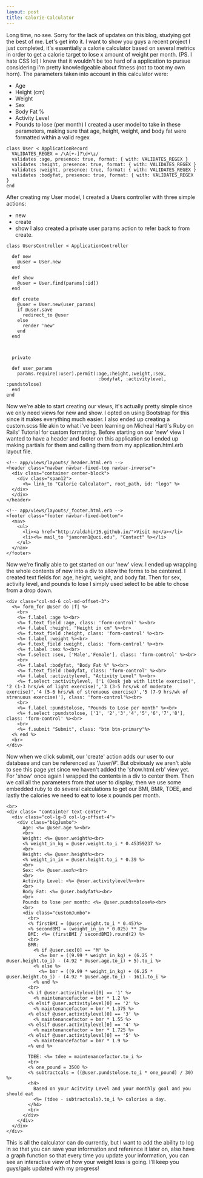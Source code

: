 ```yaml
---
layout: post
title: Calorie-Calculator
---
```


Long time, no see. Sorry for the lack of updates on this blog, studying got the best of me.
Let's get into it. I want to show you guys a recent project I just completed, it's essentially a calorie calculator based on several metrics in order to get a calorie target to lose x amount of weight per month.
(PS. I hate CSS lol)
I knew that it wouldn't be too hard of a application to pursue considering i'm pretty knowledgeable about fitness (not to toot my own horn). The parameters taken into account in this calculator were:
* Age
* Height (cm)
* Weight
* Sex
* Body Fat %
* Activity Level
* Pounds to lose (per month)
I created a user model to take in these parameters, making sure that age, height, weight, and body fat were formatted within a valid regex
~~~~
class User < ApplicationRecord
  VALIDATES_REGEX = /\A[+-]?\d+\z/
  validates :age, presence: true, format: { with: VALIDATES_REGEX }
  validates :height, presence: true, format: { with: VALIDATES_REGEX }
  validates :weight, presence: true, format: { with: VALIDATES_REGEX }
  validates :bodyfat, presence: true, format: { with: VALIDATES_REGEX }
end
~~~~
After creating my User model, I created a Users controller with three simple actions:
* new
* create
* show
I also created a private user params action to refer back to from create.
~~~~
class UsersController < ApplicationController

  def new
    @user = User.new
  end

  def show
    @user = User.find(params[:id])
  end

  def create
    @user = User.new(user_params)
    if @user.save
      redirect_to @user
    else
      render 'new'
    end
  end



  private

  def user_params
    params.require(:user).permit(:age,:height,:weight,:sex,
                                  :bodyfat, :activitylevel, :pundstolose)
  end
end
~~~~
Now we're able to start creating our views, it's actually pretty simple since we only need views for new and show.
I opted on using Bootstrap for this since it makes everything much easier. I also ended up creating a custom.scss file akin to what i've been learning on Micheal Hartl's Ruby on Rails' Tutorial for custom formatting.
Before starting on our 'new' view I wanted to have a header and footer on this application so I ended up making partials for them and calling them from my application.html.erb layout file.
~~~~
<!-- app/views/layouts/_header.html.erb -->
<header class="navbar navbar-fixed-top navbar-inverse">
  <div class="container center-block">
    <div class="span12">
      <%= link_to "Calorie Calculator", root_path, id: "logo" %>
  </div>
  </div>
</header>
~~~~
~~~~
<!-- app/views/layouts/_footer.html.erb -->
<footer class="footer navbar-fixed-bottom">
  <nav>
    <ul>
      <li><a href="http://aldahir15.github.io/">Visit me</a></li>
      <li><%= mail_to "jamoren1@uci.edu", "Contact" %></li>
    </ul>
  </nav>
</footer>
~~~~
Now we're finally able to get started on our 'new' view.
I ended up wrapping the whole contents of new into a div to allow the forms to be centered.
I created text fields for: age, height, weight, and body fat. Then for sex, activity level, and pounds to lose I simply used select to be able to chose from a drop down.
~~~~
<div class="col-md-6 col-md-offset-3">
  <%= form_for @user do |f| %>
    <br>
    <%= f.label :age %><br>
    <%= f.text_field :age, class: 'form-control' %><br>
    <%= f.label :height, "Height in cm" %><br>
    <%= f.text_field :height, class: 'form-control' %><br>
    <%= f.label :weight %><br>
    <%= f.text_field :weight, class: 'form-control' %><br>
    <%= f.label :sex %><br>
    <%= f.select :sex, ['Male','Female'], class: 'form-control' %><br>
    <br>
    <%= f.label :bodyfat, "Body Fat %" %><br>
    <%= f.text_field :bodyfat, class: 'form-control' %><br>
    <%= f.label :activitylevel, "Activity Level" %><br>
    <%= f.select :activitylevel, ['1 (Desk job with little exercise)', '2 (1-3 hrs/wk of light exercise)','3 (3-5 hrs/wk of moderate exercise)','4 (5-6 hrs/wk of strenuous exercise)','5 (7-9 hrs/wk of strenuous exercise)'], class: 'form-control'%><br>
    <br>
    <%= f.label :pundstolose, "Pounds to Lose per month" %><br>
    <%= f.select :pundstolose, ['1', '2','3','4','5','6','7','8'], class: 'form-control' %><br>
    <br>
    <%= f.submit "Submit", class: "btn btn-primary"%>
  <% end %>
  <br>
</div>
~~~~
Now when we click submit, our 'create' action adds our user to our database and can be referenced as '/user/#'. But obviously we aren't able to see this page yet since we haven't added the 'show.html.erb' view yet.
For 'show' once again I wrapped the contents in a div to center them. Then we call all the parameters from that user to display, then we use some embedded ruby to do several calculations to get our BMI, BMR, TDEE, and lastly the calories we need to eat to lose x pounds per month.
~~~~
<br>
<div class= "containter text-center">
  <div class="col-lg-8 col-lg-offset-4">
    <div class="bigJumbo">
      Age: <%= @user.age %><br>
      <br>
      Weight: <%= @user.weight%><br>
      <% weight_in_kg = @user.weight.to_i * 0.45359237 %>
      <br>
      Height: <%= @user.height%><br>
      <% weight_in_in = @user.height.to_i * 0.39 %>
      <br>
      Sex: <%= @user.sex%><br>
      <br>
      Activity Level: <%= @user.activitylevel%><br>
      <br>
      Body Fat: <%= @user.bodyfat%><br>
      <br>
      Pounds to lose per month: <%= @user.pundstolose%><br>
      <br>
      <div class="customJumbo">
        <br>
        <% firstBMI = (@user.weight.to_i * 0.45)%>
        <% secondBMI = (weight_in_in * 0.025) ** 2%>
        BMI: <%= (firstBMI / secondBMI).round(2) %>
        <br>
        BMR:
          <% if @user.sex[0] == "M" %>
            <%= bmr = ((9.99 * weight_in_kg) + (6.25 * @user.height.to_i) - (4.92 * @user.age.to_i) + 5).to_i %>
          <% else %>
            <%= bmr = ((9.99 * weight_in_kg) + (6.25 * @user.height.to_i) - (4.92 * @user.age.to_i) - 161).to_i %>
          <% end %>
        <br>
        <% if @user.activitylevel[0] == '1' %>
          <% maintenancefactor = bmr * 1.2 %>
        <% elsif @user.activitylevel[0] == '2' %>
          <% maintenancefactor = bmr * 1.375 %>
        <% elsif @user.activitylevel[0] == '3' %>
          <% maintenancefactor = bmr * 1.55 %>
        <% elsif @user.activitylevel[0] == '4' %>
          <% maintenancefactor = bmr * 1.725 %>
        <% elsif @user.activitylevel[0] == '5' %>
          <% maintenancefactor = bmr * 1.9 %>
        <% end %>

        TDEE: <%= tdee = maintenancefactor.to_i %>
        <br>
        <% one_pound = 3500 %>
        <% subtractcals = ((@user.pundstolose.to_i * one_pound) / 30) %>
        <h4>
          Based on your Acitvity Level and your monthly goal and you should eat
          <%= (tdee - subtractcals).to_i %> calories a day.
        </h4>
        <br>
      </div>
    </div>
  </div>
</div>
~~~~
This is all the calculator can do currently, but I want to add the ability to log in so that you can save your information and reference it later on, also have a graph function so that every time you update your information, you can see an interactive view of how your weight loss is going.
I'll keep you guys/gals updated with my progress!
